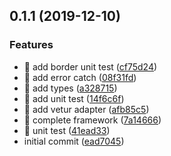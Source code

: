 ## 0.1.1 (2019-12-10)


### Features

* 🎸 add border unit test ([cf75d24](https://github.com/Qymh/q-layout/commit/cf75d2433325b2436d427d5ee731d01949e96bd4))
* 🎸 add error catch ([08f31fd](https://github.com/Qymh/q-layout/commit/08f31fdf55c77a9b241d0add653a647d6e229c5a))
* 🎸 add types ([a328715](https://github.com/Qymh/q-layout/commit/a3287156d41a76a852195dca6c69c4781dc2c769))
* 🎸 add unit test ([14f6c6f](https://github.com/Qymh/q-layout/commit/14f6c6fef54416aa8f7304dffb06d8e67d9d0955))
* 🎸 add vetur adapter ([afb85c5](https://github.com/Qymh/q-layout/commit/afb85c59c2ae9ae54121899c3fce19c872d79d5e))
* 🎸 complete framework ([7a14666](https://github.com/Qymh/q-layout/commit/7a14666793a39037ac705010e5f86690d03b272c))
* 🎸 unit test ([41ead33](https://github.com/Qymh/q-layout/commit/41ead33f49756b93dccef9942a55723be08a9e86))
* initial commit ([ead7045](https://github.com/Qymh/q-layout/commit/ead7045baad287ef78b9edb407c61bd9007cacaf))



